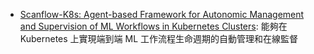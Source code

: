 - [Scanflow-K8s: Agent-based Framework for Autonomic Management and Supervision of ML Workflows in Kubernetes Clusters](https://ieeexplore.ieee.org/abstract/document/9826110): 能夠在 Kubernetes 上實現端到端 ML 工作流程生命週期的自動管理和在線監督
